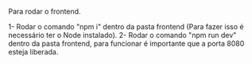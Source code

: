 Para rodar o frontend.

1- Rodar o comando "npm i" dentro da pasta frontend (Para fazer isso é necessário ter o Node instalado).
2- Rodar o comando "npm run dev" dentro da pasta frontend, para funcionar é importante que a porta 8080 esteja liberada.